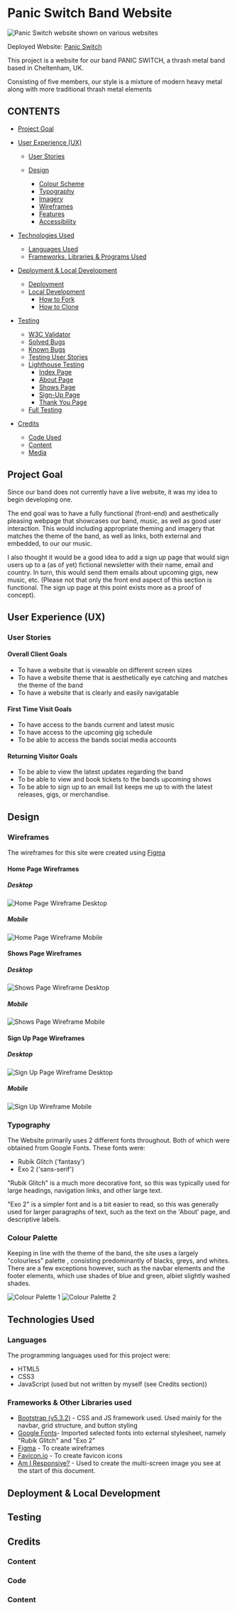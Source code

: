 
# Panic Switch Band Website

![Panic Switch website shown on various websites](docs/readme-images/am-i-responsive-panic-switch-screenshot.jpg)

Deployed Website: [Panic Switch](https://danarthur99.github.io/Milestone-Project-1.Panic-Switch-Website/)

This project is a website for our band PANIC SWITCH, a thrash metal band based in Cheltenham, UK.

Consisting of five members, our style is a mixture of modern heavy metal along with more traditional thrash metal elements

## CONTENTS

* [Project Goal](#Project-Goal)

* [User Experience (UX)](#User-Experience)
  * [User Stories](#User-Stories)

  * [Design](#Design)
    * [Colour Scheme](#Colour-Scheme)
    * [Typography](#Typography)
    * [Imagery](#Imagery)
    * [Wireframes](#Wireframes)
    * [Features](#Features)
    * [Accessibility](#Accessibility)

* [Technologies Used](#Technologies-Used)
  * [Languages Used](#Languages-Used)
  * [Frameworks, Libraries & Programs Used](#Frameworks,-Libraries-&-Programs-Used)

* [Deployment & Local Development](#Deployment-&-Local-Development)
  * [Deployment](#Deployment)
  * [Local Development](#Local-Development)
    * [How to Fork](#How-to-Fork)
    * [How to Clone](#How-to-Clone)

* [Testing](#Testing)
  * [W3C Validator](#W3C-Validator)
  * [Solved Bugs](#Solved-Bugs)
  * [Known Bugs](#Known-Bugs)
  * [Testing User Stories](#Testing-User-Stories)
  * [Lighthouse Testing](#Lighthouse-Testing)
    * [Index Page](#Index-Page)
    * [About Page](#About-Page)
    * [Shows Page](#Shows-Page)
    * [Sign-Up Page](#Sign-Up-Page)
    * [Thank You Page](#Thank-You-Page)
  * [Full Testing](#Full-Testing)
  
* [Credits](#Credits)
  * [Code Used](#Code-Used)
  * [Content](#Content)
  * [Media](#Media)

## Project Goal

Since our band does not currently have a live website, it was my idea to begin developing one.

The end goal was to have a fully functional (front-end) and aesthetically pleasing webpage that showcases our band, music, as well as good user interaction. This would including appropriate theming and imagery that matches the theme of the band, as well as links, both external and embedded, to our our music. 

I also thought it would be a good idea to add a sign up page that would sign users up to a (as of yet) fictional newsletter with their name, email and country. In turn, this would send them emails about upcoming gigs, new music, etc. (Please not that only the front end aspect of this section is functional. The sign up page at this point exists more as a proof of concept).

## User Experience (UX)

### User Stories

#### Overall Client Goals

* To have a website that is viewable on different screen sizes
* To have a website theme that is aesthetically eye catching and matches the theme of the band
* To have a website that is clearly and easily navigatable

#### First Time Visit Goals

* To have access to the bands current and latest music
* To have access to the upcoming gig schedule
* To be able to access the bands social media accounts

#### Returning Visitor Goals

* To be able to view the latest updates regarding the band
* To be able to view and book tickets to the bands upcoming shows
* To be able to sign up to an email list keeps me up to with the latest releases, gigs, or merchandise.

## Design

### Wireframes

The wireframes for this site were created using [Figma](https://www.figma.com/)

#### Home Page Wireframes

##### Desktop

![Home Page Wireframe Desktop](docs/wireframes/home-screen-wireframe-desktop.png)

##### Mobile

![Home Page Wireframe Mobile](docs/wireframes/home-screen-wireframe-mobile.png)

#### Shows Page Wireframes

##### Desktop

![Shows Page Wireframe Desktop](docs/wireframes/shows-page-wireframe-desktop.png)

##### Mobile

![Shows Page Wireframe Mobile](docs/wireframes/shows-page-wireframe-mobile.png)

#### Sign Up Page Wireframes

##### Desktop

![Sign Up Page Wireframe Desktop](docs/wireframes/sign-up-wireframe-desktop.png)

##### Mobile

![Sign Up Wireframe Mobile](docs/wireframes/sign-up-wireframe-mobile.png)


### Typography

The Website primarily uses 2 different fonts throughout. Both of which were obtained from Google Fonts. These fonts were:

* Rubik Glitch ('fantasy')
* Exo 2 ('sans-serif')

"Rubik Glitch" is a much more decorative font, so this was typically used for large headings, navigation links, and other large text.

"Exo 2" is a simpler font and is a bit easier to read, so this was generally used for larger paragraphs of text, such as the text on the 'About' page, and descriptive labels.

### Colour Palette

Keeping in line with the theme of the band, the site uses a largely "colourless" palette , consisting predominantly of blacks, greys, and whites. There are a few exceptions however, such as the navbar elements and the footer elements, which use shades of blue and green, albiet slightly washed shades.

![Colour Palette 1](docs/readme-images/color-palette.png)
![Colour Palette 2](docs/readme-images/color-palette-2.png)

## Technologies Used

### Languages

The programming languages used for this project were:

* HTML5
* CSS3
* JavaScript (used but not written by myself (see Credits section))

### Frameworks & Other Libraries used

* [Bootstrap (v5.3.2)](https://getbootstrap.com/) - CSS and JS framework used. Used mainly for the navbar, grid structure, and button styling
* [Google Fonts](https://fonts.google.com/)- Imported selected fonts into external stylesheet, namely "Rubik Glitch" and "Exo 2"
* [Figma](https://www.figma.com/) - To create wireframes
* [Favicon.io](https://favicon.io/) - To create favicon icons
* [Am I Responsive?](https://ui.dev/amiresponsive) - Used to create the multi-screen image you see at the start of this document.

## Deployment & Local Development

## Testing

## Credits

### Content

### Code

### Content


